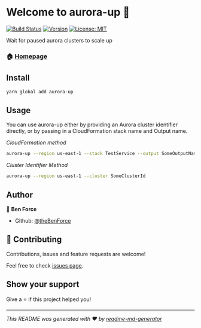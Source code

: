 # Welcome to aurora-up 👋

[![Build Status](https://travis-ci.org/drg-adaptive/aurora-up.svg?branch=master)](https://travis-ci.org/drg-adaptive/aurora-up)
[![Version](https://img.shields.io/npm/v/aurora-up.svg)](https://www.npmjs.com/package/aurora-up)
[![License: MIT](https://img.shields.io/badge/License-MIT-yellow.svg)](#)

Wait for paused aurora clusters to scale up

### 🏠 [Homepage](https://github.com/drg-adaptive/aurora-up)

## Install

```sh
yarn global add aurora-up
```

## Usage

You can use aurora-up either by providing an Aurora cluster identifier directly, or by passing in a CloudFormation stack name and Output name.

_CloudFormation method_

```bash
aurora-up --region us-east-1 --stack TestService --output SomeOutputName
```

_Cluster Identifier Method_

```bash
aurora-up --region us-east-1 --cluster SomeClusterId
```

## Author

👤 **Ben Force**

- Github: [@theBenForce](https://github.com/theBenForce)

## 🤝 Contributing

Contributions, issues and feature requests are welcome!

Feel free to check [issues page](https://github.com/drg-adaptive/aurora-up/issues).

## Show your support

Give a ⭐️ if this project helped you!

---

_This README was generated with ❤️ by [readme-md-generator](https://github.com/kefranabg/readme-md-generator)_
